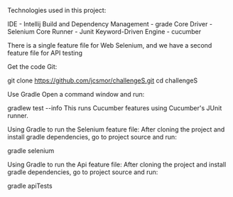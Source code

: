 Technologies used in this project:

IDE - Intellij
Build and Dependency Management - grade
Core Driver - Selenium
Core Runner - Junit
Keyword-Driven Engine - cucumber

There is a single feature file for Web Selenium, and we have a second feature file for API testing

Get the code
Git:

git clone https://github.com/jcsmor/challengeS.git
cd challengeS

Use Gradle
Open a command window and run:

gradlew test --info
This runs Cucumber features using Cucumber's JUnit runner.

Using Gradle to run the Selenium feature file: After cloning the project and install gradle dependencies, go to project source and run:

gradle selenium

Using Gradle to run the Api feature file: After cloning the project and install gradle dependencies, go to project source and run:

gradle apiTests